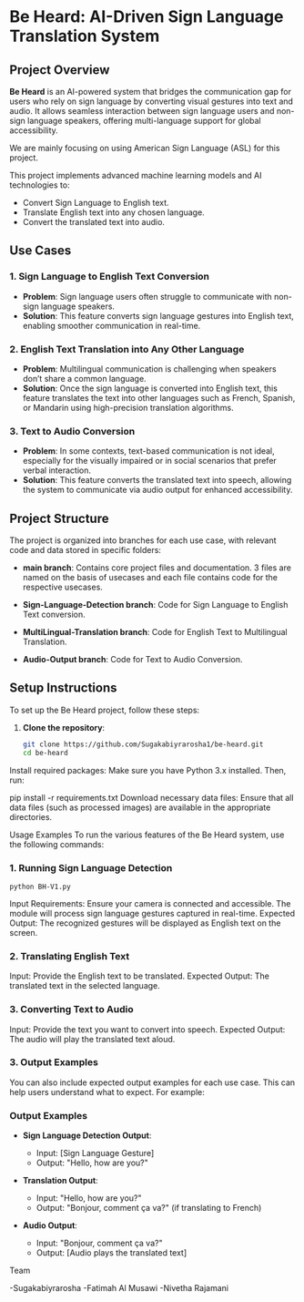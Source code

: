 # Be Heard: AI-Driven Sign Language Translation System

## Project Overview
**Be Heard** is an AI-powered system that bridges the communication gap for users who rely on sign language by converting visual gestures into text and audio. It allows seamless interaction between sign language users and non-sign language speakers, offering multi-language support for global accessibility.

We are mainly focusing on using American Sign Language (ASL) for this project.

This project implements advanced machine learning models and AI technologies to:
- Convert Sign Language to English text.
- Translate English text into any chosen language.
- Convert the translated text into audio.

## Use Cases

### 1. Sign Language to English Text Conversion
- **Problem**: Sign language users often struggle to communicate with non-sign language speakers.
- **Solution**: This feature converts sign language gestures into English text, enabling smoother communication in real-time.

### 2. English Text Translation into Any Other Language
- **Problem**: Multilingual communication is challenging when speakers don’t share a common language.
- **Solution**: Once the sign language is converted into English text, this feature translates the text into other languages such as French, Spanish, or Mandarin using high-precision translation algorithms.

### 3. Text to Audio Conversion
- **Problem**: In some contexts, text-based communication is not ideal, especially for the visually impaired or in social scenarios that prefer verbal interaction.
- **Solution**: This feature converts the translated text into speech, allowing the system to communicate via audio output for enhanced accessibility.

## Project Structure

The project is organized into branches for each use case, with relevant code and data stored in specific folders:

- **main branch**: Contains core project files and documentation.
  3 files are named on the basis of usecases and each file contains code for the respective usecases.

- **Sign-Language-Detection branch**: Code for Sign Language to English Text conversion.
- **MultiLingual-Translation branch**: Code for English Text to Multilingual Translation.
- **Audio-Output branch**: Code for Text to Audio Conversion.

## Setup Instructions

To set up the Be Heard project, follow these steps:

1. **Clone the repository**:
   ```bash
   git clone https://github.com/Sugakabiyrarosha1/be-heard.git
   cd be-heard
Install required packages: Make sure you have Python 3.x installed. Then, run:

pip install -r requirements.txt
Download necessary data files: Ensure that all data files (such as processed images) are available in the appropriate directories.

Usage Examples
To run the various features of the Be Heard system, use the following commands:

### 1. Running Sign Language Detection
    python BH-V1.py
   
Input Requirements: Ensure your camera is connected and accessible. The module will process sign language gestures captured in real-time.
Expected Output: The recognized gestures will be displayed as English text on the screen.

### 2. Translating English Text
  
Input: Provide the English text to be translated.
Expected Output: The translated text in the selected language.

### 3. Converting Text to Audio

Input: Provide the text you want to convert into speech.
Expected Output: The audio will play the translated text aloud.



### 3. Output Examples
You can also include expected output examples for each use case. This can help users understand what to expect. For example:


### Output Examples

- **Sign Language Detection Output**:
  - Input: [Sign Language Gesture]
  - Output: "Hello, how are you?"

- **Translation Output**:
  - Input: "Hello, how are you?"
  - Output: "Bonjour, comment ça va?" (if translating to French)

- **Audio Output**:
  - Input: "Bonjour, comment ça va?"
  - Output: [Audio plays the translated text]


 Team
 
-Sugakabiyrarosha
-Fatimah Al Musawi
-Nivetha Rajamani

